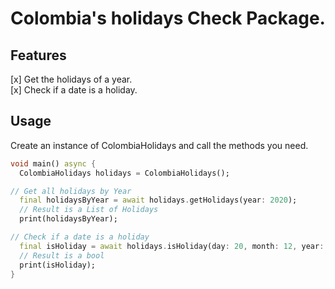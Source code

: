<!-- 
This README describes the package. If you publish this package to pub.dev,
this README's contents appear on the landing page for your package.

For information about how to write a good package README, see the guide for
[writing package pages](https://dart.dev/guides/libraries/writing-package-pages). 

For general information about developing packages, see the Dart guide for
[creating packages](https://dart.dev/guides/libraries/create-library-packages)
and the Flutter guide for
[developing packages and plugins](https://flutter.dev/developing-packages). 
-->

# Colombia's holidays Check Package.

## Features

[x] Get the holidays of a year.  
[x] Check if a date is a holiday.

## Usage

Create an instance of ColombiaHolidays and call the methods you need.


```dart
void main() async {
  ColombiaHolidays holidays = ColombiaHolidays();

// Get all holidays by Year
  final holidaysByYear = await holidays.getHolidays(year: 2020);
  // Result is a List of Holidays
  print(holidaysByYear);

// Check if a date is a holiday
  final isHoliday = await holidays.isHoliday(day: 20, month: 12, year: 2022);
  // Result is a bool
  print(isHoliday);
}
```
